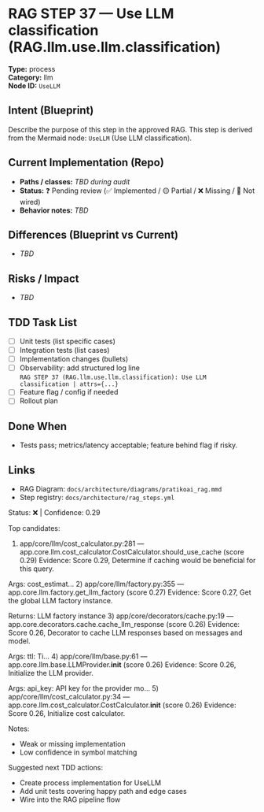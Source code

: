 # RAG STEP 37 — Use LLM classification (RAG.llm.use.llm.classification)

**Type:** process  
**Category:** llm  
**Node ID:** `UseLLM`

## Intent (Blueprint)
Describe the purpose of this step in the approved RAG. This step is derived from the Mermaid node: `UseLLM` (Use LLM classification).

## Current Implementation (Repo)
- **Paths / classes:** _TBD during audit_
- **Status:** ❓ Pending review (✅ Implemented / 🟡 Partial / ❌ Missing / 🔌 Not wired)
- **Behavior notes:** _TBD_

## Differences (Blueprint vs Current)
- _TBD_

## Risks / Impact
- _TBD_

## TDD Task List
- [ ] Unit tests (list specific cases)
- [ ] Integration tests (list cases)
- [ ] Implementation changes (bullets)
- [ ] Observability: add structured log line  
  `RAG STEP 37 (RAG.llm.use.llm.classification): Use LLM classification | attrs={...}`
- [ ] Feature flag / config if needed
- [ ] Rollout plan

## Done When
- Tests pass; metrics/latency acceptable; feature behind flag if risky.

## Links
- RAG Diagram: `docs/architecture/diagrams/pratikoai_rag.mmd`
- Step registry: `docs/architecture/rag_steps.yml`


<!-- AUTO-AUDIT:BEGIN -->
Status: ❌  |  Confidence: 0.29

Top candidates:
1) app/core/llm/cost_calculator.py:281 — app.core.llm.cost_calculator.CostCalculator.should_use_cache (score 0.29)
   Evidence: Score 0.29, Determine if caching would be beneficial for this query.

Args:
    cost_estimat...
2) app/core/llm/factory.py:355 — app.core.llm.factory.get_llm_factory (score 0.27)
   Evidence: Score 0.27, Get the global LLM factory instance.

Returns:
    LLM factory instance
3) app/core/decorators/cache.py:19 — app.core.decorators.cache.cache_llm_response (score 0.26)
   Evidence: Score 0.26, Decorator to cache LLM responses based on messages and model.

Args:
    ttl: Ti...
4) app/core/llm/base.py:61 — app.core.llm.base.LLMProvider.__init__ (score 0.26)
   Evidence: Score 0.26, Initialize the LLM provider.

Args:
    api_key: API key for the provider
    mo...
5) app/core/llm/cost_calculator.py:34 — app.core.llm.cost_calculator.CostCalculator.__init__ (score 0.26)
   Evidence: Score 0.26, Initialize cost calculator.

Notes:
- Weak or missing implementation
- Low confidence in symbol matching

Suggested next TDD actions:
- Create process implementation for UseLLM
- Add unit tests covering happy path and edge cases
- Wire into the RAG pipeline flow
<!-- AUTO-AUDIT:END -->